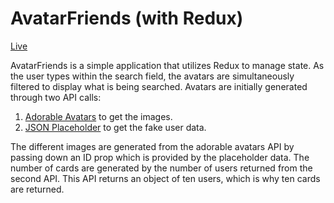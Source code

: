 # AvatarFriends (with Redux)

[Live](https://nolanklinke.github.io/avatarfriends_redux/)

AvatarFriends is a simple application that utilizes Redux to manage state. As the user types within the search field, the avatars are simultaneously filtered to display what is being searched. Avatars are initially generated through two API calls:

1. [Adorable Avatars](http://avatars.adorable.io/) to get the images.
2. [JSON Placeholder](https://jsonplaceholder.typicode.com/) to get the fake user data.

The different images are generated from the adorable avatars API by passing down an ID prop which is provided by the placeholder data. The number of cards are generated by the number of users returned from the second API. This API returns an object of ten users, which is why ten cards are returned.
